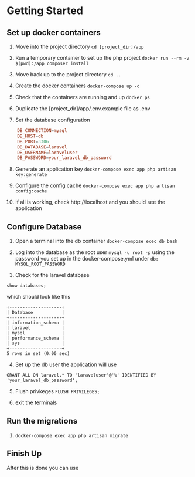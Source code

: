 # Getting Started

## Set up docker containers
1) Move into the project directory `cd [project_dir]/app`

2) Run a temporary container to set up the php project `docker run --rm -v $(pwd):/app composer install`

3) Move back up to the project directory `cd ..`

4) Create the docker containers `docker-compose up -d`

5) Check that the containers are running and up `docker ps`

6) Duplicate the [project_dir]/app/.env.example file as .env

7) Set the database configuration

```conf
	DB_CONNECTION=mysql
	DB_HOST=db
	DB_PORT=3306
	DB_DATABASE=laravel
	DB_USERNAME=laraveluser
	DB_PASSWORD=your_laravel_db_password
```

8) Generate an application key `docker-compose exec app php artisan key:generate`

9) Configure the config cache `docker-compose exec app php artisan config:cache`

10) If all is working, check http://localhost and you should see the application

## Configure Database

1) Open a terminal into the db container `docker-compose exec db bash`

2) Log into the database as the root user `mysql -u root -p` using the password you set up in the docker-compose.yml under `db: MYSQL_ROOT_PASSWORD`

3) Check for the laravel database
```mysql
show databases;
```

which should look like this
```
+--------------------+
| Database           |
+--------------------+
| information_schema |
| laravel            |
| mysql              |
| performance_schema |
| sys                |
+--------------------+
5 rows in set (0.00 sec)

```

4) Set up the db user the application will use
```mysql
GRANT ALL ON laravel.* TO 'laraveluser'@'%' IDENTIFIED BY 'your_laravel_db_password';
```

5) Flush privkeges `FLUSH PRIVILEGES;`

6) exit the terminals

## Run the migrations
1) `docker-compose exec app php artisan migrate`

## Finish Up
After this is done you can use 
